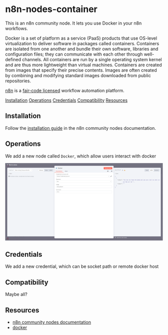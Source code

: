 # n8n-nodes-container

This is an n8n community node. It lets you use Docker in your n8n workflows.

Docker is a set of platform as a service (PaaS) products that use OS-level virtualization to deliver software in packages called containers. Containers are isolated from one another and bundle their own software, libraries and configuration files; they can communicate with each other through well-defined channels. All containers are run by a single operating system kernel and are thus more lightweight than virtual machines. Containers are created from images that specify their precise contents. Images are often created by combining and modifying standard images downloaded from public repositories.

[n8n](https://n8n.io/) is a [fair-code licensed](https://docs.n8n.io/reference/license/) workflow automation platform.

[Installation](#installation)
[Operations](#operations)
[Credentials](#credentials)  <!-- delete if no auth needed -->
[Compatibility](#compatibility)
[Resources](#resources)

## Installation

Follow the [installation guide](https://docs.n8n.io/integrations/community-nodes/installation/) in the n8n community nodes documentation.

## Operations

We add a new node called `Docker`, which allow users interact with docker

![screenshot](screenshot.png)

## Credentials

We add a new credential, which can be socket path or remote docker host

## Compatibility

Maybe all?

## Resources

* [n8n community nodes documentation](https://docs.n8n.io/integrations/community-nodes/)
* [docker](https://www.docker.com/)
